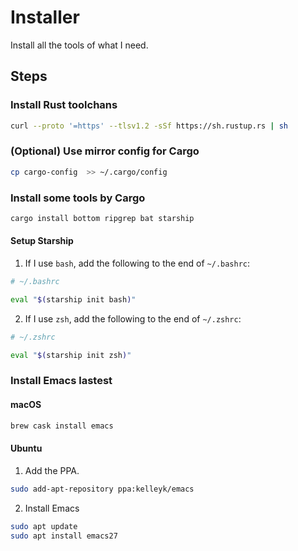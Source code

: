 # Installer

Install all the tools of what I need.

## Steps

### Install Rust toolchans

```sh
curl --proto '=https' --tlsv1.2 -sSf https://sh.rustup.rs | sh
```

### (Optional) Use mirror config for Cargo

```sh
cp cargo-config  >> ~/.cargo/config
```

### Install some tools by Cargo

```sh
cargo install bottom ripgrep bat starship
```

#### Setup Starship


1. If I use `bash`, add the following to the end of `~/.bashrc`:

```sh
# ~/.bashrc

eval "$(starship init bash)"
```

2. If I use `zsh`, add the following to the end of `~/.zshrc`:

```sh
# ~/.zshrc

eval "$(starship init zsh)"
```

### Install Emacs lastest

#### macOS

```sh
brew cask install emacs
```

#### Ubuntu

1. Add the PPA.

```sh
sudo add-apt-repository ppa:kelleyk/emacs
```

2. Install Emacs

```sh
sudo apt update
sudo apt install emacs27
```
